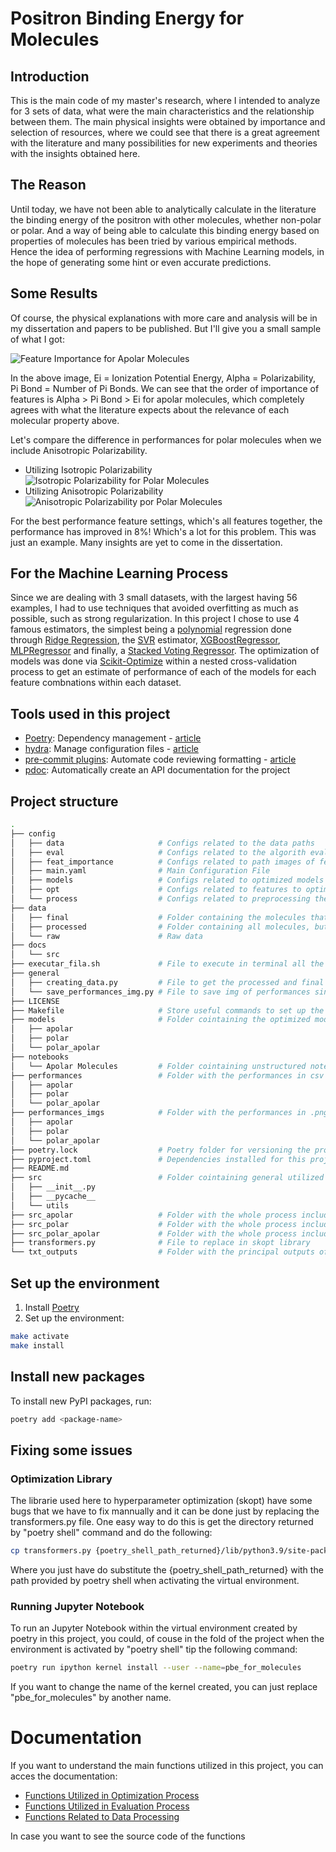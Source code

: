 # Positron Binding Energy for Molecules

## Introduction
This is the main code of my master's research, where I intended to analyze for 3 sets of data, what were the main characteristics and the relationship between them. The main physical insights were obtained by importance and selection of resources, where we could see that there is a great agreement with the literature and many possibilities for new experiments and theories with the insights obtained here.

## The Reason
Until today, we have not been able to analytically calculate in the literature the binding energy of the positron with other molecules, whether non-polar or polar. And a way of being able to calculate this binding energy based on properties of molecules has been tried by various empirical methods. Hence the idea of ​​performing regressions with Machine Learning models, in the hope of generating some hint or even accurate predictions.

## Some Results
Of course, the physical explanations with more care and analysis will be in my dissertation and papers to be published. But I'll give you a small sample of what I got:

![Feature Importance for Apolar Molecules](src_apolar/feature_importance/all/all_molecules_FI.png)

In the above image, Ei = Ionization Potential Energy, Alpha = Polarizability, Pi Bond = Number of Pi Bonds. We can see that the order of importance of features is Alpha > Pi Bond > Ei for apolar molecules, which completely agrees with what the literature expects about the relevance of each molecular property above.

Let's compare the difference in performances for polar molecules when we include Anisotropic Polarizability.
- Utilizing Isotropic Polarizability
    ![Isotropic Polarizability for Polar Molecules](performances_imgs/polar/partial_iso_test_score.png)
- Utilizing Anisotropic Polarizability
    ![Anisotropic Polarizability por Polar Molecules](performances_imgs/polar/partial_aniso_test_score.png)

For the best performance feature settings, which's all features together, the performance has improved in 8%! Which's a lot for this problem. This was just an example. Many insights are yet to come in the dissertation.

## For the Machine Learning Process
Since we are dealing with 3 small datasets, with the largest having 56 examples, I had to use techniques that avoided overfitting as much as possible, such as strong regularization. In this project I chose to use 4 famous estimators, the simplest being a [polynomial](https://scikit-learn.org/stable/modules/preprocessing.html#polynomial-features) regression done through [Ridge Regression](https://scikit-learn.org/stable/modules/generated/sklearn.linear_model.Ridge.html), the [SVR](https://scikit-learn.org/stable/modules/generated/sklearn.svm.SVR.html#sklearn.svm.SVR) estimator, [XGBoostRegressor](https://xgboost.readthedocs.io/en/stable/python/python_api.html), [MLPRegressor](https://scikit-learn.org/stable/modules/generated/sklearn.neural_network.MLPRegressor.html) and finally, a [Stacked Voting Regressor](https://scikit-learn.org/stable/modules/generated/sklearn.ensemble.VotingRegressor.html). The optimization of models was done via [Scikit-Optimize](https://scikit-optimize.github.io/stable/) within a nested cross-validation process to get an estimate of performance of each of the models for each feature combnations within each dataset.


## Tools used in this project
* [Poetry](https://towardsdatascience.com/how-to-effortlessly-publish-your-python-package-to-pypi-using-poetry-44b305362f9f): Dependency management - [article](https://towardsdatascience.com/how-to-effortlessly-publish-your-python-package-to-pypi-using-poetry-44b305362f9f)
* [hydra](https://hydra.cc/): Manage configuration files - [article](https://towardsdatascience.com/introduction-to-hydra-cc-a-powerful-framework-to-configure-your-data-science-projects-ed65713a53c6)
* [pre-commit plugins](https://pre-commit.com/): Automate code reviewing formatting  - [article](https://towardsdatascience.com/4-pre-commit-plugins-to-automate-code-reviewing-and-formatting-in-python-c80c6d2e9f5?sk=2388804fb174d667ee5b680be22b8b1f)
* [pdoc](https://github.com/pdoc3/pdoc): Automatically create an API documentation for the project

## Project structure
```bash
.
├── config
│   ├── data                     # Configs related to the data paths
│   ├── eval                     # Configs related to the algorith evaluation paths
│   ├── feat_importance          # Configs related to path images of feature importance
│   ├── main.yaml                # Main Configuration File
│   ├── models                   # Configs related to optimized models path
│   ├── opt                      # Configs related to features to optimize and hyperparameter search space of models
│   └── process                  # Configs related to preprocessing the data
├── data
│   ├── final                    # Folder containing the molecules that have anisotropic polarizability
│   ├── processed                # Folder containing all molecules, but processed
│   └── raw                      # Raw data
├── docs
│   └── src
├── executar_fila.sh             # File to execute in terminal all the files to get opt models and eval performances.
├── general 
│   ├── creating_data.py         # File to get the processed and final data.
│   └── save_performances_img.py # File to save img of performances since the performances has been already calculated.
├── LICENSE
├── Makefile                     # Store useful commands to set up the environment
├── models                       # Folder cointaining the optimized models for each dataset and feature settings.
│   ├── apolar                          
│   ├── polar                           
│   └── polar_apolar                    
├── notebooks
│   └── Apolar Molecules         # Folder cointaining unstructured notebook with some random tests
├── performances                 # Folder with the performances in csv files for each dataset
│   ├── apolar                          
│   ├── polar                          
│   └── polar_apolar                    
├── performances_imgs            # Folder with the performances in .png graphs for each dataset
│   ├── apolar
│   ├── polar
│   └── polar_apolar
├── poetry.lock                  # Poetry folder for versioning the project
├── pyproject.toml               # Dependencies installed for this project.
├── README.md
├── src                          # Folder cointaining general utilized functions cointained in the documentation.
│   ├── __init__.py
│   ├── __pycache__
│   └── utils
├── src_apolar                   # Folder with the whole process including feature importance results with apolar molecules
├── src_polar                    # Folder with the whole process including feature importance results with polar molecules
├── src_polar_apolar             # Folder with the whole process including feature importance results with polar + apolar molecules
├── transformers.py              # File to replace in skopt library
└── txt_outputs                  # Folder with the principal outputs of .py files.
```

## Set up the environment
1. Install [Poetry](https://python-poetry.org/docs/#installation)
2. Set up the environment:
```bash
make activate
make install
```

## Install new packages
To install new PyPI packages, run:
```bash
poetry add <package-name>
```
## Fixing some issues
### Optimization Library
The librarie used here to hyperparameter optimization (skopt) have some bugs that we have to fix mannually and it can be done just
by replacing the transformers.py file. One easy way to do this is get the directory returned by "poetry shell" command and do the following:
```bash
cp transformers.py {poetry_shell_path_returned}/lib/python3.9/site-packages/skopt/space/transformers.py
```
Where you just have do substitute the {poetry_shell_path_returned} with the path provided by poetry shell when activating the virtual environment.

### Running Jupyter Notebook
To run an Jupyter Notebook within the virtual environment created by poetry in this project, you could, of couse in the fold of the project when the environment is activated by "poetry shell" tip the following command:
```bash
poetry run ipython kernel install --user --name=pbe_for_molecules
```
If you want to change the name of the kernel created, you can just replace "pbe_for_molecules" by another name.

# Documentation

If you want to understand the main functions utilized in this project, you can acces the documentation:
- [Functions Utilized in Optimization Process](https://miguilo.github.io/Master-Degree-Research/docs/teste/src/utils/optimization.html)
- [Functions Utilized in Evaluation Process](https://miguilo.github.io/Master-Degree-Research/docs/src/utils/evaluation.html "Evaluation")
- [Functions Related to Data Processing](https://miguilo.github.io/Master-Degree-Research/docs/teste/src/utils/data.html)

In case you want to see the source code of the functions

